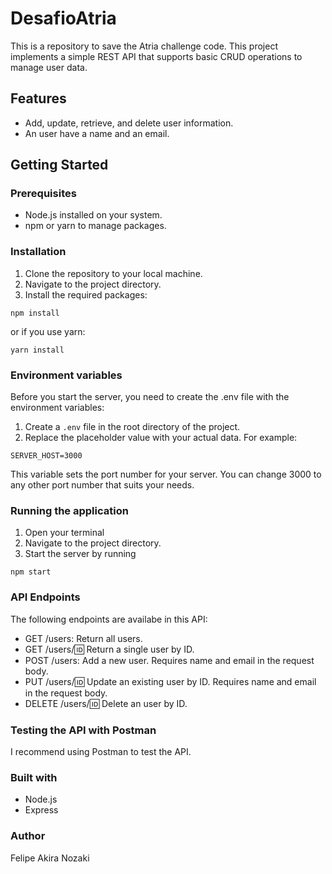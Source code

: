 # DesafioAtria
This is a repository to save the Atria challenge code.
This project implements a simple REST API that supports basic CRUD operations to manage user data.

## Features
* Add, update, retrieve, and delete user information.
* An user have a name and an email.

## Getting Started
### Prerequisites
* Node.js installed on your system.
* npm or yarn to manage packages.

### Installation
1. Clone the repository to your local machine.
2. Navigate to the project directory.
3. Install the required packages:
```
npm install
```
or if you use yarn:
```
yarn install
```

### Environment variables
Before you start the server, you need to create the .env file with the environment variables:
1. Create a `.env` file in the root directory of the project.
2. Replace the placeholder value with your actual data. For example:
```
SERVER_HOST=3000
```
This variable sets the port number for your server. You can change 3000 to any other port number that suits your needs.

### Running the application
1. Open your terminal
2. Navigate to the project directory.
3. Start the server by running
```
npm start
```

### API Endpoints
The following endpoints are availabe in this API:
* GET /users: Return all users.
* GET /users/:id: Return a single user by ID.
* POST /users: Add a new user. Requires name and email in the request body.
* PUT /users/:id: Update an existing user by ID. Requires name and email in the request body.
* DELETE /users/:id: Delete an user by ID.

### Testing the API with Postman
I recommend using Postman to test the API.

### Built with
* Node.js
* Express

### Author
Felipe Akira Nozaki